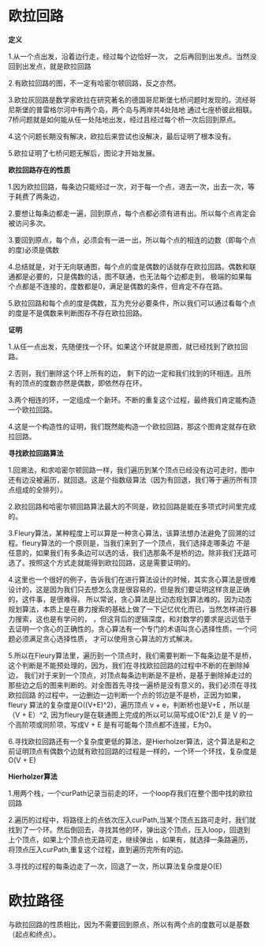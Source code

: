 # 欧拉回路

**定义**

1.从一个点出发，沿着边行走，经过每个边恰好一次， 之后再回到出发点。当然没回到出发点，就是欧拉回路

2.有欧拉回路的图，不一定有哈密尔顿回路，反之亦然。

3.欧拉灰回路是数学家欧拉在研究著名的德国哥尼斯堡七桥问题时发现的。流经哥尼斯堡的普雷格尔河中有两个岛，两个岛与两岸共4处陆地
通过七座桥彼此相联。7桥问题就是如何能从任一处陆地出发，经过且经过每个桥一次后回到原点。

4.这个问题长期没有解决，欧拉后来尝试也没解决，最后证明了根本没有。

5.欧拉证明了七桥问题无解后，图论才开始发展。

**欧拉回路存在的性质**

1.因为欧拉回路，每条边只能经过一次，对于每一个点，进去一次，出去一次，等于耗费了两条边，

2.要想让每条边都走一遍，回到原点，每个点都必须有进有出。所以每个点肯定会被访问多次。

3.要回到原点，每个点，必须会有一进一出，所以每个点的相连的边数（即每个点的度)必须是偶数

4.总结就是，对于无向联通图，每个点的度是偶数的话就存在欧拉回路。偶数和联通都是必要的，只是偶数的话，图不联通，也无法每个边都走到，
极端的如果每个点都是不连接的，度数都是0，满足是偶数的条件，但肯定不存在路。

5.欧拉回路和每个点的度是偶数，互为充分必要条件，所以我们可以通过看每个点的度是不是偶数来判断图存不存在欧拉回路。

**证明**

1.从任一点出发，先随便找一个环。如果这个环就是原图，就已经找到了欧拉回路。

2.否则，我们删除这个环上所有的边， 剩下的边一定和我们找到的环相连。且所有的顶点的度数亦然是偶数，即依然存在环。

3.两个相连的环，一定组成一个新环。不断的重复这个过程，最终我们肯定能构造一个欧拉回路。

4.这是一个构造性的证明，我们既然能构造一个欧拉回路，那这个图肯定就存在欧拉回路。

**寻找欧拉回路算法**

1.回溯法，和求哈密尔顿回路一样，我们遍历到某个顶点已经没有边可走时，图中还有边没被遍历，就回退。这是个指数级算法（因为有回退，我们等于遍历所有顶点组成的全排列）。

2.欧拉回路和哈密尔顿回路算法最大的不同是，欧拉回路是能在多项式时间里完成的。

3.Fleury算法，某种程度上可以算是一种贪心算法，该算法想办法避免了回溯的过程。fleury算法的一个原则是，当我们来到了一个顶点，我们选择走哪条边
不是任意的，如果我们有多条边可以选的话，我们选那条不是桥的边。除非我们无路可选了。按照这个方式走就能得到欧拉回路，这是需要证明的。

4.这里也一个很好的例子，告诉我们在进行算法设计的时候，其实贪心算法是很难设计的，这是因为我们只去想怎么贪是很容易的，但是我们要证明这样贪是正确的，这件事，是很难得。
所以常说，贪心算法是比动态规划算法难的。因为动态规划算法，本质上是在暴力搜索的基础上做了一下记忆优化而已，当然怎样进行暴力搜索，这也是有学问的，
，但这背后的逻辑深度，和对数学的要求是远远低于去证明一个贪心的正确性的。贪心算法有一个专门的术语叫贪心选择性质，一个问题必须满足贪心选择性质，
才可以使用贪心算法的方式解决。

5.所以在Fleury算法里，遍历到一个顶点时，我们需要判断一下每条边是不是桥，这个判断是不能预处理的，因为，我们在寻找欧拉回路的过程中不断的在删除掉边，
我们对于来到一个顶点，对顶点每条边判断是不是桥，是基于删除掉走过的那些边之后的图来判断的。对全图首先寻找一遍桥是没有意义的，我们必须在寻找欧拉回路
的过程中，一边删边一边判断一个点的邻边是不是桥，正因为如果，fleury 算法的复杂度是O((V+E)^2)，遍历顶点 v + e，判断桥也是V+E ，所以是（V + E）^2,
因为fleury是在联通图上完成的所以可以简写成O(E^2),E 是 V 的一个高阶项或同阶项，写成V + E 是有可能每个顶点都不连接，E为0。

6.寻找欧拉回路还有一个复杂度更低的算法，是Hierholzer算法，这个算法是和之前证明顶点有偶数个边就有欧拉回路的过程是一样的，一个环一个环找，复杂度是O(V + E)

**Hierholzer算法**

1.用两个栈，一个curPath记录当前走的环，一个loop存我们在整个图中找的欧拉回路

2.遍历的过程中，将路径上的点依次压入curPath,当某个顶点五路可走时，我们就找到了一个环。然后倒回去，寻找其他的环，弹出这个顶点，压入loop，回退到上个顶点，如果上个顶点也无路可走，继续弹出
，如果有，就选择一条路遍历，将顶点压入curPath,重复这个过程，直到遍历完所有的边。

3.寻找的过程的每条边走了一次，回退了一次，所以算法复杂度是O(E)

# 欧拉路径

与欧拉回路的性质相比，因为不需要回到原点，所以有两个点的度数可以是基数（起点和终点）。
